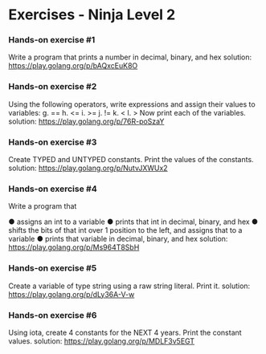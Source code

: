 # Exercises - Ninja Level 2

### Hands-on exercise #1

Write a program that prints a number in decimal, binary, and hex
solution: https://play.golang.org/p/bAQxcEuK8O

### Hands-on exercise #2

Using the following operators, write expressions and assign their values to variables:
g. == h. <= i. >= j. != k. < l. >
Now print each of the variables.
solution: https://play.golang.org/p/76R-poSzaY

### Hands-on exercise #3

Create TYPED and UNTYPED constants. Print the values of the constants.
solution: https://play.golang.org/p/NutvJXWUx2

### Hands-on exercise #4

Write a program that

● assigns an int to a variable
● prints that int in decimal, binary, and hex
● shifts the bits of that int over 1 position to the left, and assigns that to a variable ● prints that variable in decimal, binary, and hex
solution: https://play.golang.org/p/Ms964T8SbH

### Hands-on exercise #5

Create a variable of type string using a raw string literal. Print it.
solution: https://play.golang.org/p/dLy36A-V-w

### Hands-on exercise #6

Using iota, create 4 constants for the NEXT 4 years. Print the constant values.
solution: https://play.golang.org/p/MDLF3v5EGT
